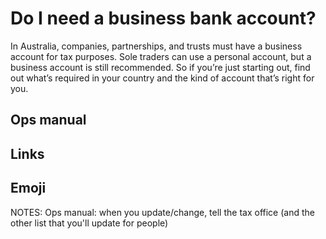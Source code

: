 # Do I need a business bank account?

In Australia, companies, partnerships, and trusts must have a business account for tax purposes. Sole traders can use a personal account, but a business account is still recommended. So if you’re just starting out, find out what’s required in your country and the kind of account that’s right for you.

## Ops manual

## Links

## Emoji

NOTES:
Ops manual: when you update/change, tell the tax office
(and the other list that you'll update for people)

